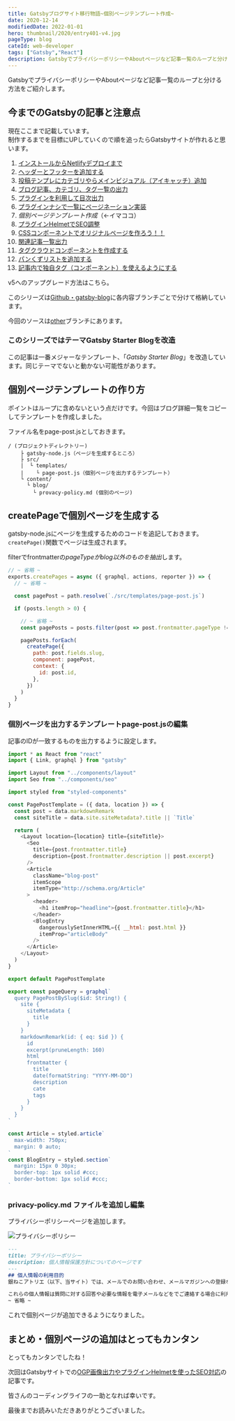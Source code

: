 ```yaml
---
title: Gatsbyブログサイト移行物語~個別ページテンプレート作成~
date: 2020-12-14
modifiedDate: 2022-01-01
hero: thumbnail/2020/entry401-v4.jpg
pageType: blog
cateId: web-developer
tags: ["Gatsby","React"]
description: GatsbyでプライバシーポリシーやAboutページなど記事一覧のループと分ける方法をご紹介します。
---
```

GatsbyでプライバシーポリシーやAboutページなど記事一覧のループと分ける方法をご紹介します。
<prof></prof>

## 今までのGatsbyの記事と注意点
現在ここまで記載しています。<br>制作するまでを目標にUPしていくので順を追ったらGatsbyサイトが作れると思います。

1. [インストールからNetlifyデプロイまで](/blogs/entry401/)
2. [ヘッダーとフッターを追加する](/blogs/entry484/)
2. [投稿テンプレにカテゴリやらメインビジュアル（アイキャッチ）追加](/blogs/entry406/)
3. [ブログ記事、カテゴリ、タグ一覧の出力](/blogs/entry408/)
4. [プラグインを利用して目次出力](/blogs/entry410/)
5. [プラグインナシで一覧にページネーション実装](/blogs/entry413/)
6. *個別ページテンプレート作成*（←イマココ）
7. [プラグインHelmetでSEO調整](/blogs/entry418/)
8. [CSSコンポーネントでオリジナルページを作ろう！！](/blogs/entry421/)
9. [関連記事一覧出力](/blogs/entry430/)
11. [タグクラウドコンポーネントを作成する](/blogs/entry486/)
12. [パンくずリストを追加する](/blogs/entry487/)
13. [記事内で独自タグ（コンポーネント）を使えるようにする](/blogs/entry489/)

v5へのアップグレード方法はこちら。
<card slug="entry519"></card>

このシリーズは[Github・gatsby-blog](https://github.com/yuririn/gatsby-blog)に各内容ブランチごとで分けて格納しています。

今回のソースは[other](https://github.com/yuririn/gatsby-blog/tree/other)ブランチにあります。

### このシリーズではテーマGatsby Starter Blogを改造
この記事は一番メジャーなテンプレート、「*Gatsby Starter Blog*」を改造しています。同じテーマでないと動かない可能性があります。


## 個別ページテンプレートの作り方
ポイントはループに含めないという点だけです。今回はブログ詳細一覧をコピーしてテンプレートを作成しました。

ファイル名をpage-post.jsとしておきます。

```
/ (プロジェクトディレクトリー)
    ├ gatsby-node.js（ページを生成するところ）
    ├ src/
    |  └ templates/
    |    └ page-post.js（個別ページを出力するテンプレート）
    └ content/
      └ blog/
        └ provacy-policy.md (個別のページ)
```

## createPageで個別ページを生成する
gatsby-node.jsにページを生成するためのコードを追記しておきます。<br>
`createPage()`関数でページは生成されます。

filterでfrontmatterの*pageTypeがblog以外のものを抽出*します。
```js:title=gatsby-node.js
// ~ 省略 ~
exports.createPages = async ({ graphql, actions, reporter }) => {
  // ~ 省略 ~

  const pagePost = path.resolve(`./src/templates/page-post.js`)

  if (posts.length > 0) {

    // ~ 省略 ~
    const pagePosts = posts.filter(post => post.frontmatter.pageType !== "blog")

    pagePosts.forEach(
      createPage({
        path: post.fields.slug,
        component: pagePost,
        context: {
          id: post.id,
        },
      })
    )
  }
}
```
### 個別ページを出力するテンプレートpage-post.jsの編集

記事のIDが一致するものを出力するように設定します。

```js:title=page-post.js
import * as React from "react"
import { Link, graphql } from "gatsby"

import Layout from "../components/layout"
import Seo from "../components/seo"

import styled from "styled-components"

const PagePostTemplate = ({ data, location }) => {
  const post = data.markdownRemark
  const siteTitle = data.site.siteMetadata?.title || `Title`

  return (
    <Layout location={location} title={siteTitle}>
      <Seo
        title={post.frontmatter.title}
        description={post.frontmatter.description || post.excerpt}
      />
      <Article
        className="blog-post"
        itemScope
        itemType="http://schema.org/Article"
      >
        <header>
          <h1 itemProp="headline">{post.frontmatter.title}</h1>
        </header>
        <BlogEntry
          dangerouslySetInnerHTML={{ __html: post.html }}
          itemProp="articleBody"
        />
      </Article>
    </Layout>
  )
}

export default PagePostTemplate

export const pageQuery = graphql`
  query PagePostBySlug($id: String!) {
    site {
      siteMetadata {
        title
      }
    }
    markdownRemark(id: { eq: $id }) {
      id
      excerpt(pruneLength: 160)
      html
      frontmatter {
        title
        date(formatString: "YYYY-MM-DD")
        description
        cate
        tags
      }
    }
  }
`

const Article = styled.article`
  max-width: 750px;
  margin: 0 auto;
`
const BlogEntry = styled.section`
  margin: 15px 0 30px;
  border-top: 1px solid #ccc;
  border-bottom: 1px solid #ccc;
`
```
### privacy-policy.md ファイルを追加し編集
プライバシーポリシーページを追加します。

![プライバシーポリシー](./images/12/entry416-1.jpg)

```md:title=privacy-policy.md
---
title: プライバシーポリシー
description: 個人情報保護方針についてのページです
---
## 個人情報の利用目的
銀ねこアトリエ（以下、当サイト）では、メールでのお問い合わせ、メールマガジンへの登録などの際に、名前（ハンドルネーム）、メールアドレス等の個人情報をご登録いただく場合がございます。

これらの個人情報は質問に対する回答や必要な情報を電子メールなどをでご連絡する場合に利用させていただくものであり、個人情報をご提供いただく際の目的以外では利用いたしません。
~ 省略 ~
```

これで個別ページが追加できるようになりました。

## まとめ・個別ページの追加はとってもカンタン
とってもカンタンでしたね！

次回はGatsbyサイトでの[OGP画像出力やプラグインHelmetを使ったSEO対応](/blogs/entry418/)の記事です。

皆さんのコーディングライフの一助となれば幸いです。

最後までお読みいただきありがとうございました。
